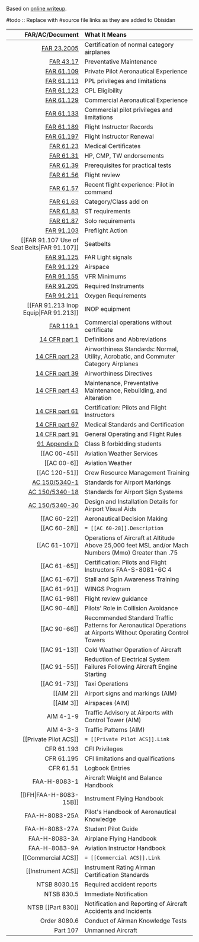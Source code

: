 Based on [online writeup]( https://www.reddit.com/r/flying/comments/tgn67t/ive_been_asked_about_this_a_couple_times_so_here/).

#todo :: Replace with #source file links as they are added to Obisidan

|                                                                                                     FAR/AC/Document | What It Means                                                                                                  |
| -------------------------------------------------------------------------------------------------------------------:|:-------------------------------------------------------------------------------------------------------------- |
|                                                [FAR 23.2005](https://www.ecfr.gov/current/title-14/section-23.2005) | Certification of normal category airplanes                                                                     |
|                                                    [FAR 43.17](https://www.ecfr.gov/current/title-14/section-43.17) | Preventative Maintenance                                                                                       |
|                                                  [FAR 61.109](https://www.ecfr.gov/current/title-14/section-61.109) | Private Pilot Aeronautical Experience                                                                          |
|                                                  [FAR 61.113](https://www.ecfr.gov/current/title-14/section-61.113) | PPL privileges and limitations                                                                                 |
|                                                  [FAR 61.123](https://www.ecfr.gov/current/title-14/section-61.123) | CPL Eligibility                                                                                                |
|                                                  [FAR 61.129](https://www.ecfr.gov/current/title-14/section-61.129) | Commercial Aeronautical Experience                                                                             |
|                                                  [FAR 61.133](https://www.ecfr.gov/current/title-14/section-61.133) | Commercial pilot privileges and limitations                                                                    |
|                                                  [FAR 61.189](https://www.ecfr.gov/current/title-14/section-61.189) | Flight Instructor Records                                                                                      |
|                                                  [FAR 61.197](https://www.ecfr.gov/current/title-14/section-61.197) | Flight Instructor Renewal                                                                                      |
|                                                    [FAR 61.23](https://www.ecfr.gov/current/title-14/section-61.23) | Medical Certificates                                                                                           |
|                                                    [FAR 61.31](https://www.ecfr.gov/current/title-14/section-61.31) | HP, CMP, TW endorsements                                                                                       |
|                                                    [FAR 61.39](https://www.ecfr.gov/current/title-14/section-61.39) | Prerequisites for practical tests                                                                              |
|                                                    [FAR 61.56](https://www.ecfr.gov/current/title-14/section-61.56) | Flight review                                                                                                  |
|                                                    [FAR 61.57](https://www.ecfr.gov/current/title-14/section-61.57) | Recent flight experience: Pilot in command                                                                     |
|                                                    [FAR 61.63](https://www.ecfr.gov/current/title-14/section-61.63) | Category/Class add on                                                                                          |
|                                                    [FAR 61.83](https://www.ecfr.gov/current/title-14/section-61.83) | ST requirements                                                                                                |
|                                                    [FAR 61.87](https://www.ecfr.gov/current/title-14/section-61.87) | Solo requirements                                                                                              |
|                                                  [FAR 91.103](https://www.ecfr.gov/current/title-14/section-91.103) | Preflight Action                                                                                               |
|                                                                        [[FAR 91.107 Use of Seat Belts\|FAR 91.107]] | Seatbelts                                                                                                      |
|                                                  [FAR 91.125](https://www.ecfr.gov/current/title-14/section-91.125) | FAR Light signals                                                                                              |
|                                                  [FAR 91.129](https://www.ecfr.gov/current/title-14/section-91.129) | Airspace                                                                                                       |
|                                                  [FAR 91.155](https://www.ecfr.gov/current/title-14/section-91.155) | VFR Minimums                                                                                                   |
|                                                  [FAR 91.205](https://www.ecfr.gov/current/title-14/section-91.205) | Required Instruments                                                                                           |
|                                                  [FAR 91.211](https://www.ecfr.gov/current/title-14/section-91.211) | Oxygen Requirements                                                                                            |
|                                                                               [[FAR 91.213 Inop Equip\|FAR 91.213]] | INOP equipment                                                                                                 |
|                                                    [FAR 119.1](https://www.ecfr.gov/current/title-14/section-119.1) | Commercial operations without certificate                                                                      |
|                                                       [14 CFR part 1](https://www.ecfr.gov/current/title-14/part-1) | Definitions and Abbreviations                                                                                  |
|                                                     [14 CFR part 23](https://www.ecfr.gov/current/title-14/part-23) | Airworthiness Standards: Normal, Utility, Acrobatic, and Commuter Category Airplanes                           |
|                                                     [14 CFR part 39](https://www.ecfr.gov/current/title-14/part-39) | Airworthiness Directives                                                                                       |
|                                                     [14 CFR part 43](https://www.ecfr.gov/current/title-14/part-43) | Maintenance, Preventative Maintenance, Rebuilding, and Alteration                                              |
|                                                     [14 CFR part 61](https://www.ecfr.gov/current/title-14/part-61) | Certification: Pilots and Flight Instructors                                                                   |
|                                                     [14 CFR part 67](https://www.ecfr.gov/current/title-14/part-67) | Medical Standards and Certification                                                                            |
|                                                     [14 CFR part 91](https://www.ecfr.gov/current/title-14/part-91) | General Operating and Flight Rules                                                                             |
|               [91 Appendix D](https://www.ecfr.gov/current/title-14/part-91/appendix-Appendix%20D%20to%20Part%2091) | Class B forbidding students                                                                                    |
|                         [[AC 00-45]] | Aviation Weather Services                                                                                      |
|                                 [[AC 00-6]] | Aviation Weather                                                                                               |
|                             [[AC 120-51]] | Crew Resource Management Training                                                                              |
| [AC 150/5340-1](https://www.faa.gov/documentLibrary/media/Advisory_Circular/150-5340-1M-Chg-1-Airport-Markings.pdf) | Standards for Airport Markings                                                                                 |
|  [AC 150/5340-18](https://www.faa.gov/documentLibrary/media/Advisory_Circular/150-5340-18G-Chg-1-Airport-Signs.pdf) | Standards for Airport Sign Systems                                                                             |
|                      [AC 150/5340-30](https://www.faa.gov/documentLibrary/media/Advisory_Circular/150-5340-30J.pdf) | Design and Installation Details for Airport Visual Aids                                                        |
|                                                                                                        [[AC 60-22]] | Aeronautical Decision Making                                                                                   |
|                                                                                                        [[AC 60-28]] | `= [[AC 60-28]].Description`                                                                                   |
|                                                                                                       [[AC 61-107]] | Operations of Aircraft at Altitude Above 25,000 feet MSL and/or Mach Numbers (Mmo) Greater than .75            |
|                                                                                                        [[AC 61-65]] | Certification: Pilots and Flight Instructors FAA-S-8081-6C 4                                                   |
|                                                                                                        [[AC 61-67]] | Stall and Spin Awareness Training                                                                              |
|                                                                                                        [[AC 61-91]] | WINGS Program                                                                                                  |
|                                                                                                        [[AC 61-98]] | Flight review guidance                                                                                         |
|                                                                                                        [[AC 90-48]] | Pilots' Role in Collision Avoidance                                                                            |
|                                                                                                        [[AC 90-66]] | Recommended Standard Traffic Patterns for Aeronautical Operations at Airports Without Operating Control Towers |
|                                                                                                        [[AC 91-13]] | Cold Weather Operation of Aircraft                                                                             |
|                                                                                                        [[AC 91-55]] | Reduction of Electrical System Failures Following Aircraft Engine Starting                                     |
|                                                                                                        [[AC 91-73]] | Taxi Operations                                                                                                |
|                                                                                                           [[AIM 2]] | Airport signs and markings (AIM)                                                                               |
|                                                                                                           [[AIM 3]] | Airspaces (AIM)                                                                                                |
|                                                                                                           AIM 4-1-9 | Traffic Advisory at Airports with Control Tower (AIM)                                                          |
|                                                                                                           AIM 4-3-3 | Traffic Patterns (AIM)                                                                                         |
|                                                                                               [[Private Pilot ACS]] | `= [[Private Pilot ACS]].Link`                                                                                 |
|                                                                                                          CFR 61.193 | CFI Privileges                                                                                                 |
|                                                                                                          CFR 61.195 | CFI limitations and qualifications                                                                             |
|                                                                                                           CFR 61.51 | Logbook Entries                                                                                                |
|                                                                                                        FAA-H-8083-1 | Aircraft Weight and Balance Handbook                                                                           |
|                                                                                             [[IFH\|FAA-H-8083-15B]] | Instrument Flying Handbook                                                                                     |
|                                                                                                      FAA-H-8083-25A | Pilot's Handbook of Aeronautical Knowledge                                                                     |
|                                                                                                      FAA-H-8083-27A | Student Pilot Guide                                                                                            |
|                                                                                                       FAA-H-8083-3A | Airplane Flying Handbook                                                                                       |
|                                                                                                       FAA-H-8083-9A | Aviation Instructor Handbook                                                                                   |
|                                                                                                  [[Commercial ACS]] | `= [[Commercial ACS]].Link`                                                                                    |
|                                                                                                  [[Instrument ACS]] | Instrument Rating Airman Certification Standards                                                               |
|                                                                                                        NTSB 8030.15 | Required accident reports                                                                                      |
|                                                                                                          NTSB 830.5 | Immediate Notification                                                                                         |
|                                                                                                       NTSB [[Part 830]] | Notification and Reporting of Aircraft Accidents and Incidents                                                 |
|                                                                                                        Order 8080.6 | Conduct of Airman Knowledge Tests                                                                              |
|                                                                                                            Part 107 | Unmanned Aircraft                                                                                              |